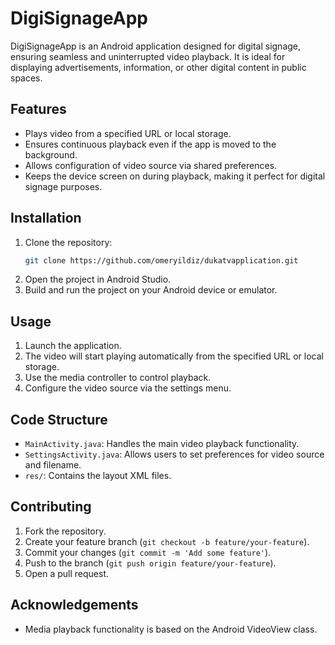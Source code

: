 # DigiSignageApp

DigiSignageApp is an Android application designed for digital signage, ensuring seamless and uninterrupted video playback. It is ideal for displaying advertisements, information, or other digital content in public spaces.

## Features

- Plays video from a specified URL or local storage.
- Ensures continuous playback even if the app is moved to the background.
- Allows configuration of video source via shared preferences.
- Keeps the device screen on during playback, making it perfect for digital signage purposes.

## Installation

1. Clone the repository:
    ```bash
    git clone https://github.com/omeryildiz/dukatvapplication.git
    ```
2. Open the project in Android Studio.
3. Build and run the project on your Android device or emulator.

## Usage

1. Launch the application.
2. The video will start playing automatically from the specified URL or local storage.
3. Use the media controller to control playback.
4. Configure the video source via the settings menu.

## Code Structure

- `MainActivity.java`: Handles the main video playback functionality.
- `SettingsActivity.java`: Allows users to set preferences for video source and filename.
- `res/`: Contains the layout XML files.

## Contributing

1. Fork the repository.
2. Create your feature branch (`git checkout -b feature/your-feature`).
3. Commit your changes (`git commit -m 'Add some feature'`).
4. Push to the branch (`git push origin feature/your-feature`).
5. Open a pull request.


## Acknowledgements

- Media playback functionality is based on the Android VideoView class.
